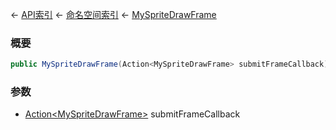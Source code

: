 ← [API索引](Api-Index) ← [命名空间索引](Namespace-Index) ← [MySpriteDrawFrame](VRage.Game.GUI.TextPanel.MySpriteDrawFrame)

### 概要

```csharp
public MySpriteDrawFrame(Action<MySpriteDrawFrame> submitFrameCallback)
```

### 参数

* [Action&lt;MySpriteDrawFrame&gt;](https://docs.microsoft.com/en-us/dotnet/api/System.Action-1?view=netframework-4.6) submitFrameCallback
